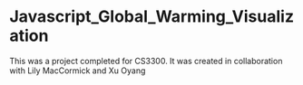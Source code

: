 # Javascript_Global_Warming_Visualization

This was a project completed for CS3300. It was created in collaboration with Lily MacCormick and Xu Oyang
